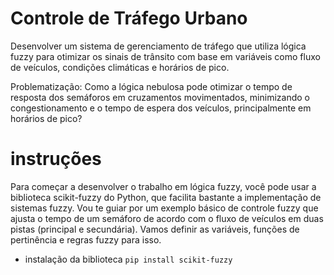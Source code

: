 # Controle de Tráfego Urbano

Desenvolver um sistema de gerenciamento de tráfego que utiliza lógica fuzzy para otimizar os sinais de trânsito com base em variáveis como fluxo de veículos, condições climáticas e horários de pico.

Problematização: Como a lógica nebulosa pode otimizar  o tempo de resposta dos semáforos em cruzamentos movimentados, minimizando o congestionamento e o tempo de espera dos veículos, principalmente em horários de pico?

# instruções 


Para começar a desenvolver o trabalho em lógica fuzzy, você pode usar a biblioteca scikit-fuzzy do Python, que facilita bastante a implementação de sistemas fuzzy. Vou te guiar por um exemplo básico de controle fuzzy que ajusta o tempo de um semáforo de acordo com o fluxo de veículos em duas pistas (principal e secundária). Vamos definir as variáveis, funções de pertinência e regras fuzzy para isso.
- instalação da biblioteca `pip install scikit-fuzzy`

